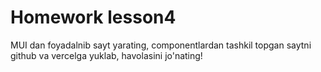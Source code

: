 # Homework lesson4



MUI dan foyadalnib sayt yarating, componentlardan tashkil topgan saytni github va vercelga yuklab, havolasini jo'nating!